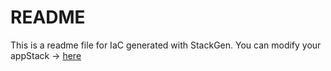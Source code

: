 # README
This is a readme file for IaC generated with StackGen.
You can modify your appStack -> [here](http://main.dev.stackgen.com/appstacks/bfe8fd56-4011-485a-8e41-bd1ed29304b4)

